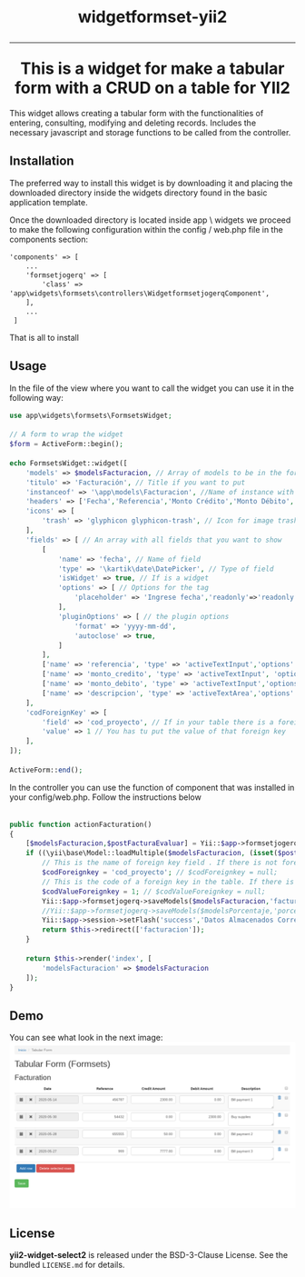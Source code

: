 <h1 align="center">
    <br>
    widgetformset-yii2
    <hr>
    This is a widget for make a tabular form with a CRUD on a table for YII2
</h1>

This widget allows creating a tabular form with the functionalities of entering, consulting, modifying and deleting records. Includes the necessary javascript and storage functions to be called from the controller.

## Installation

The preferred way to install this widget is by downloading it and placing the downloaded directory inside the widgets directory found in the basic application template.

Once the downloaded directory is located inside app \ widgets we proceed to make the following configuration within the config / web.php file in the components section:
```
'components' => [
    ...
    'formsetjogerq' => [
        'class' => 'app\widgets\formsets\controllers\WidgetformsetjogerqComponent',
    ],
    ...
 ]
```
 That is all to install

## Usage

In the file of the view where you want to call the widget you can use it in the following way:
```php
use app\widgets\formsets\FormsetsWidget;

// A form to wrap the widget
$form = ActiveForm::begin();

echo FormsetsWidget::widget([
    'models' => $modelsFacturacion, // Array of models to be in the form
    'titulo' => 'Facturación', // Title if you want to put
    'instanceof' => '\app\models\Facturacion', //Name of instance with name space
    'headers' => ['Fecha','Referencia','Monto Crédito','Monto Débito', 'Descripción'], // Names of Fields that you want to show
    'icons' => [
        'trash' => 'glyphicon glyphicon-trash', // Icon for image trash
    ],
    'fields' => [ // An array with all fields that you want to show
        [
            'name' => 'fecha', // Name of field
            'type' => '\kartik\date\DatePicker', // Type of field
            'isWidget' => true, // If is a widget
            'options' => [ // Options for the tag
                'placeholder' => 'Ingrese fecha','readonly'=>'readonly'
            ], 
            'pluginOptions' => [ // the plugin options
                'format' => 'yyyy-mm-dd',
                'autoclose' => true,
            ]
        ],
        ['name' => 'referencia', 'type' => 'activeTextInput','options' => ['class'=>'form-control text-right']], // You can use active helpers
        ['name' => 'monto_credito', 'type' => 'activeTextInput', 'options' => ['class'=>'form-control text-right']],
        ['name' => 'monto_debito', 'type' => 'activeTextInput','options' => ['class'=>'form-control text-right']],
        ['name' => 'descripcion', 'type' => 'activeTextArea','options' => ['class'=>'form-control']],
    ],
    'codForeignKey' => [
        'field' => 'cod_proyecto', // If in your table there is a foreing key you have to put here the name of field in the database
        'value' => 1 // You has tu put the value of that foreign key
    ],
]);

ActiveForm::end(); 

```
In the controller you can use the function of component that was installed in your config/web.php. Follow the instructions below

```php

public function actionFacturation()
{
	[$modelsFacturacion,$postFacturaEvaluar] = Yii::$app->formsetjogerq->getModels('\app\models\Facturacion',[]);
    if ((\yii\base\Model::loadMultiple($modelsFacturacion, (isset($postFacturaEvaluar) ? $postFacturaEvaluar : [])) || empty($modelsFacturacion)) && (\yii\base\Model::validateMultiple($modelsFacturacion) || empty($postFacturaEvaluar))) {
        // This is the name of foreign key field . If there is not foreign key you must use null
        $codForeignkey = 'cod_proyecto'; // $codForeignkey = null;
        // This is the code of a foreign key in the table. If there is not a foreign key you must use null value
        $codValueForeignkey = 1; // $codValueForeignkey = null;
        Yii::$app->formsetjogerq->saveModels($modelsFacturacion,'facturacion',$codForeignkey,$codValueForeignkey,'id');
        //Yii::$app->formsetjogerq->saveModels($modelsPorcentaje,'porcentaje','cod_politica',nu,'id');
        Yii::$app->session->setFlash('success','Datos Almacenados Correctamente');
        return $this->redirect(['facturacion']);
    }

    return $this->render('index', [
        'modelsFacturacion' => $modelsFacturacion
    ]);   
}

```
## Demo
You can see what look in the next image: <br>
<img src="https://raw.githubusercontent.com/jogerq/widgetformset-yii2/master/demo.png">

## License

**yii2-widget-select2** is released under the BSD-3-Clause License. See the bundled `LICENSE.md` for details.
